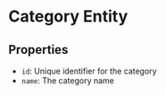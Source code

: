 # Category Entity

## Properties

- `id`: Unique identifier for the category
- `name`: The category name
